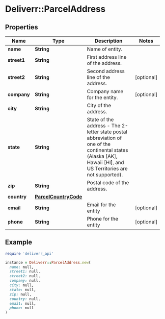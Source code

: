 # Deliverr::ParcelAddress

## Properties

| Name | Type | Description | Notes |
| ---- | ---- | ----------- | ----- |
| **name** | **String** | Name of entity. |  |
| **street1** | **String** | First address line of the address. |  |
| **street2** | **String** | Second address line of the address. | [optional] |
| **company** | **String** | Company name for the entity. | [optional] |
| **city** | **String** | City of the address. |  |
| **state** | **String** | State of the address - The 2-letter state postal abbreviation of one of the continental states (Alaska [AK], Hawaii [HI], and US Territories are not supported). |  |
| **zip** | **String** | Postal code of the address. |  |
| **country** | [**ParcelCountryCode**](ParcelCountryCode.md) |  |  |
| **email** | **String** | Email for the entity | [optional] |
| **phone** | **String** | Phone for the entity | [optional] |

## Example

```ruby
require 'deliverr_api'

instance = Deliverr::ParcelAddress.new(
  name: null,
  street1: null,
  street2: null,
  company: null,
  city: null,
  state: null,
  zip: null,
  country: null,
  email: null,
  phone: null
)
```

